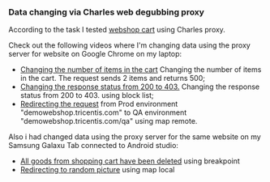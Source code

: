 ### Data changing via Charles web degubbing proxy

According to the task I tested [webshop cart](http://demowebshop.tricentis.com/cart) using Charles proxy.

Check out the following videos where I'm changing data using the proxy server for website on Google Chrome on my laptop: 

- [Changing the number of items in the cart](https://photos.app.goo.gl/SECtjB4ApFhN2ct19) Changing the number of items in the cart. </a>  The request sends 2 items and returns 500;
- [Changing the response status from 200 to 403.](https://photos.app.goo.gl/LsxKdJ25LxF8ttHd7) Changing the response status from 200 to 403. </a> using block list;
- [Redirecting the request](https://photos.app.goo.gl/vziBvbxWpve9jFSc7) from Prod environment "demowebshop.tricentis.com" to QA environment "demowebshop.tricentis.com/qa" using map remote. 

Also i had changed data using the proxy server for the same website on my Samsung Galaxu Tab connected to Android studio: 

- [All goods from shopping cart have been deleted](https://photos.app.goo.gl/bJWL2GPUcxEKwN9Y8) using breakpoint
- [Redirecting to random picture](https://photos.app.goo.gl/fGm3LuWAhjSJVLbv9) using map local